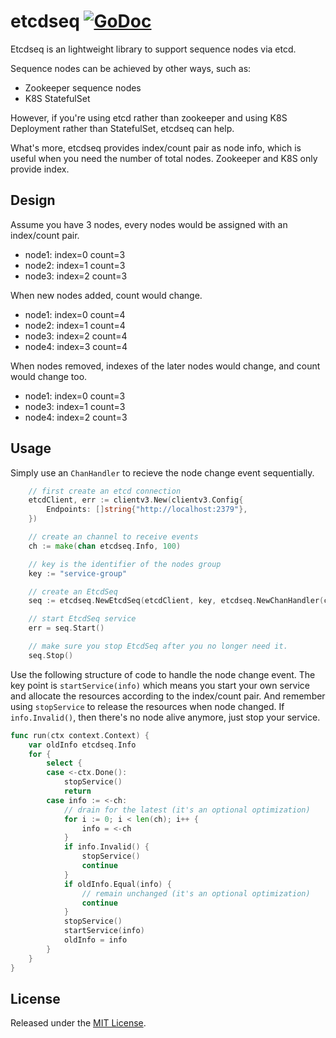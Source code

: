 # etcdseq [![GoDoc][doc-img]][doc]

Etcdseq is an lightweight library to support sequence nodes via etcd.

Sequence nodes can be achieved by other ways, such as:

- Zookeeper sequence nodes
- K8S StatefulSet

However, if you're using etcd rather than zookeeper and using K8S Deployment
rather than StatefulSet, etcdseq can help.

What's more, etcdseq provides index/count pair as node info, which is useful
when you need the number of total nodes. Zookeeper and K8S only provide index.


## Design

Assume you have 3 nodes, every nodes would be assigned with an index/count pair.

- node1: index=0 count=3
- node2: index=1 count=3
- node3: index=2 count=3

When new nodes added, count would change.

- node1: index=0 count=4
- node2: index=1 count=4
- node3: index=2 count=4
- node4: index=3 count=4

When nodes removed, indexes of the later nodes would change, and count would change too.

- node1: index=0 count=3
- node3: index=1 count=3
- node4: index=2 count=3

## Usage

Simply use an `ChanHandler` to recieve the node change event sequentially.

```go
    // first create an etcd connection
    etcdClient, err := clientv3.New(clientv3.Config{
		Endpoints: []string{"http://localhost:2379"},
	})

    // create an channel to receive events
    ch := make(chan etcdseq.Info, 100)

    // key is the identifier of the nodes group
    key := "service-group"

    // create an EtcdSeq
    seq := etcdseq.NewEtcdSeq(etcdClient, key, etcdseq.NewChanHandler(ch))

    // start EtcdSeq service
	err = seq.Start()

    // make sure you stop EtcdSeq after you no longer need it.
    seq.Stop()
```

Use the following structure of code to handle the node change event. The key point is `startService(info)` which means you start your own service and allocate the 
resources according to the index/count pair. And remember using `stopService` to
release the resources when node changed. If `info.Invalid()`, then there's no node alive anymore, just stop your service.

```go
func run(ctx context.Context) {
    var oldInfo etcdseq.Info
	for {
		select {
		case <-ctx.Done():
			stopService()
			return
		case info := <-ch:
			// drain for the latest (it's an optional optimization)
			for i := 0; i < len(ch); i++ {
				info = <-ch
			}
			if info.Invalid() {
				stopService()
				continue
			}
			if oldInfo.Equal(info) {
                // remain unchanged (it's an optional optimization)
				continue
			}
            stopService()
            startService(info)
            oldInfo = info
		}
	}
}
```

## License

Released under the [MIT License](LICENSE).

[doc-img]: https://godoc.org/github.com/WqyJh/etcdseq?status.svg
[doc]: https://godoc.org/github.com/WqyJh/etcdseq
